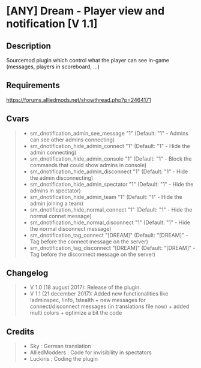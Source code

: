 [ANY] Dream - Player view and notification [V 1.1]
===================

Description
-------------
Sourcemod plugin which control what the player can see in-game (messages, players in scoreboard, ...)

Requirements
-------------
https://forums.alliedmods.net/showthread.php?p=2464171

Cvars
-------------
> - sm_dnotification_admin_see_message "1" (Default: "1" - Admins can see other admins connecting)
> - sm_dnotification_hide_admin_connect "1" (Default: "1" - Hide the admin connecting)
> - sm_dnotification_hide_admin_console "1" (Default: "1" - Block the commands that could show admins in console)
> - sm_dnotification_hide_admin_disconnect "1" (Default: "1" - Hide the admin disconnecting)
> - sm_dnotification_hide_admin_spectator "1" (Default: "1" - Hide the admins in spectator)
> - sm_dnotification_hide_admin_team "1" (Default: "1" - Hide the admin joining a team)
> - sm_dnotification_hide_normal_connect "1" (Default: "1" - Hide the normal connet message)
> - sm_dnotification_hide_normal_disconnect "1" (Default: "1" - Hide the normal disconnect message)
> - sm_dnotification_tag_connect "[DREAM]" (Default: "[DREAM]" - Tag before the connect message on the server)
> - sm_dnotification_tag_disconnect "[DREAM]" (Default: "[DREAM]" - Tag before the disconnect message on the server)

Changelog
-------------
> - V 1.0 (18 august 2017): Release of the plugin.
> - V 1.1 (21 december 2017): Added new functionalities like !adminspec, !info, !stealth + new messages for connect/disconnect messages (in translations file now) + added multi colors + optimize a bit the code

Credits
-------------
> - Sky : German translation
> - AlliedModders : Code for invisibility in spectators
> - Luckiris : Coding the plugin
